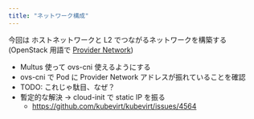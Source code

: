 ```yaml
---
title: "ネットワーク構成"
---
```


今回は ホストネットワークと L2 でつながるネットワークを構築する
(OpenStack 用語で [Provider Network](https://docs.openstack.org/install-guide/launch-instance-networks-provider.html))


* Multus 使って ovs-cni 使えるようにする
* ovs-cni で Pod に Provider Network アドレスが振れていることを確認
* TODO: これじゃ駄目、なぜ？
* 暫定的な解決 → cloud-init で static IP を振る
    * https://github.com/kubevirt/kubevirt/issues/4564
